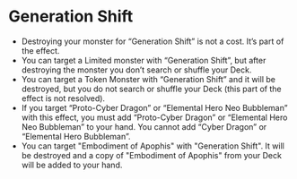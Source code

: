 # Generation Shift

*   Destroying your monster for “Generation Shift” is not a cost. It’s part of the effect.
*   You can target a Limited monster with “Generation Shift”, but after destroying the monster you don’t search or shuffle your Deck.
*   You can target a Token Monster with “Generation Shift” and it will be destroyed, but you do not search or shuffle your Deck (this part of the effect is not resolved).
*   If you target “Proto-Cyber Dragon” or “Elemental Hero Neo Bubbleman” with this effect, you must add “Proto-Cyber Dragon” or “Elemental Hero Neo Bubbleman” to your hand. You cannot add “Cyber Dragon” or “Elemental Hero Bubbleman”.
*   You can target "Embodiment of Apophis" with "Generation Shift". It will be destroyed and a copy of "Embodiment of Apophis" from your Deck will be added to your hand.
